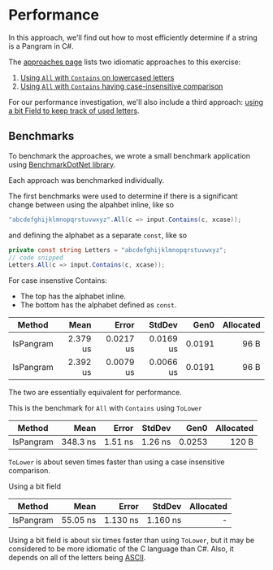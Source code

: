 
# Performance

In this approach, we'll find out how to most efficiently determine if a string is a Pangram in C#.

The [approaches page][approaches] lists two idiomatic approaches to this exercise:

1. [Using `All` with `Contains` on lowercased letters][approach-all-contains-tolower]
2. [Using `All` with `Contains` having case-insensitive comparison][approach-all-contains-case-insensitive]

For our performance investigation, we'll also include a third approach: [using a bit Field to keep track of used letters][approach-bitfield].

## Benchmarks

To benchmark the approaches, we wrote a small benchmark application using [BenchmarkDotNet library][benchmark-dotnet].

Each approach was benchmarked individually.

The first benchmarks were used to determine if there is a significant change between using the alpahbet inline, like so

```csharp
"abcdefghijklmnopqrstuvwxyz".All(c => input.Contains(c, xcase));
```

and defining the alphabet as a separate `const`, like so

```csharp
private const string Letters = "abcdefghijklmnopqrstuvwxyz";
// code snipped
Letters.All(c => input.Contains(c, xcase));
```

For case insenstive Contains:
- The top has the alphabet inline.
- The bottom has the alphabet defined as `const`.

|    Method |     Mean |     Error |    StdDev |   Gen0 | Allocated |
|---------- |---------:|----------:|----------:|-------:|----------:|
| IsPangram | 2.379 us | 0.0217 us | 0.0169 us | 0.0191 |      96 B |
| IsPangram | 2.392 us | 0.0079 us | 0.0066 us | 0.0191 |      96 B |

The two are essentially equivalent for performance.

This is the benchmark for `All` with `Contains` using `ToLower`

|    Method |     Mean |   Error |  StdDev |   Gen0 | Allocated |
|---------- |---------:|--------:|--------:|-------:|----------:|
| IsPangram | 348.3 ns | 1.51 ns | 1.26 ns | 0.0253 |     120 B |

`ToLower` is about seven times faster than using a case insensitive comparison.

Using a bit field

|    Method |     Mean |    Error |   StdDev | Allocated |
|---------- |---------:|---------:|---------:|----------:|
| IsPangram | 55.05 ns | 1.130 ns | 1.160 ns |         - |

Using a bit field is about six times faster than using `ToLower`, but it may be considered to be more idiomatic of the C language than C#.
Also, it depends on all of the letters being [ASCII][ascii].

[benchmark-dotnet]: https://benchmarkdotnet.org/index.html
[approaches]: https://exercism.org/tracks/csharp/exercises/pangram/approaches
[approach-all-contains-tolower]: https://exercism.org/tracks/csharp/exercises/pangram/approaches/all-contains-tolower
[approach-all-contains-case-insensitive]: https://exercism.org/tracks/csharp/exercises/pangram/approaches/all-contains-case-insensitive
[approach-bitfield]: https://exercism.org/tracks/csharp/exercises/pangram/approaches/bitfield
[ascii]: https://www.asciitable.com/
